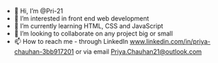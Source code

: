 - 👋 Hi, I’m @Pri-21
- 👀 I’m interested in front end web development
- 🌱 I’m currently learning HTML, CSS and JavaScript
- 💞️ I’m looking to collaborate on any project big or small
- 📫 How to reach me - through LinkedIn www.linkedin.com/in/priya-chauhan-3bb917201 or via email Priya.Chauhan21@outlook.com

<!---
Pri-21/Pri-21 is a ✨ special ✨ repository because its `README.md` (this file) appears on your GitHub profile.
You can click the Preview link to take a look at your changes.
--->
